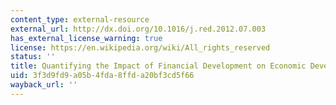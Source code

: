 ```yaml
---
content_type: external-resource
external_url: http://dx.doi.org/10.1016/j.red.2012.07.003
has_external_license_warning: true
license: https://en.wikipedia.org/wiki/All_rights_reserved
status: ''
title: Quantifying the Impact of Financial Development on Economic Development
uid: 3f3d9fd9-a05b-4fda-8ffd-a20bf3cd5f66
wayback_url: ''
---
```

